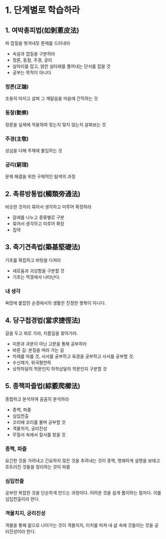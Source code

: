 # 1. 단계별로 학습하라

## 1. 여박총피법(如剝蔥皮法)
파 껍질을 벗겨내듯 문제를 드러내라

- 속살과 껍질을 구분하라
- 정론, 동찰, 주경, 궁리
- 실마리를 잡고, 얽힌 실타래를 풀어내는 단서를 잡을 것
- 공부는 목적이 아니다

### 정론(正論)
조용히 따지고 살펴 그 깨달음을 마음에 간직하는 것

### 동찰(動察)
정론을 실제에 적용하여 맞는지 맞지 않는지 살펴보는 것

### 주경(主敬)
성심을 다해 주제에 몰입하는 것

### 궁리(窮理)
문제 해결을 위한 구체적인 탐색의 과정

## 2. 촉류방통법(觸類旁通法)
비슷한 것끼리 묶어서 생각하고 미루어 확장하라

- 갈래를 나누고 종류별로 구분
- 묶어서 생각하고 미루어 확장
- 집약

## 3. 축기견촉법(築基堅礎法)
기초를 확립하고 바탕을 다져라

- 새로움과 괴상함을 구분할 것
- 기초는 역경에서 나타난다.

### 내 생각
욕망에 붙잡힌 순경에서의 생활은 진정한 행복이 아니다.

## 4. 당구첩경법(當求捷徑法)
길을 두고 뫼로 가랴, 지름길을 찾아가라.

- 미문과 과문이 아닌 고문을 통해 공부하라
- 바른 길: 본질을 따라 가는 길
- 차례를 따를 것, 사서를 공부하고 육경을 공부하고 사서를 공부할 것.
- 수신제가, 위국평천하
- 상학하달의 학문인지 하학상달의 학문인지 구분할 것

## 5. 종핵파즐법(綜覈爬櫛法)
종합하고 분석하여 꼼꼼히 분석하라

- 종핵, 파즐
- 심입천출
- 꼬리에 꼬리를 물며 공부할 것
- 격물치지, 궁리진성
- 무질서 속에서 질서를 찾을 것

### 종핵, 파즐
요긴한 것을 가려내고 긴요하지 않은 것을 추려내는 것이 종핵, 명쾌하게 설명을 보태고 흐트러진 것들을 정리하는 것이 파즐

### 심입천출
공부란 복잡한 것을 단순하게 만드는 과정이다. 어려운 것을 쉽게 풀이하는 절차다. 이를 심입천출이라 한다.

### 격물치지, 궁리진성
격물을 통해 앎으로 나아가는 것이 격물치지, 이치를 따져 내 삶 속에 깃들이는 것을 궁리진성이라 한다.